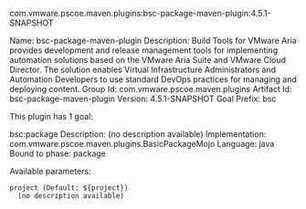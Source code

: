 com.vmware.pscoe.maven.plugins:bsc-package-maven-plugin:4.5.1-SNAPSHOT

Name: bsc-package-maven-plugin
Description: Build Tools for VMware Aria provides development and release
  management tools for implementing automation solutions based on the VMware
  Aria Suite and VMware Cloud Director. The solution enables Virtual
  Infrastructure Administrators and Automation Developers to use standard
  DevOps practices for managing and deploying content.
Group Id: com.vmware.pscoe.maven.plugins
Artifact Id: bsc-package-maven-plugin
Version: 4.5.1-SNAPSHOT
Goal Prefix: bsc

This plugin has 1 goal:

bsc:package
  Description: (no description available)
  Implementation: com.vmware.pscoe.maven.plugins.BasicPackageMojo
  Language: java
  Bound to phase: package

  Available parameters:

    project (Default: ${project})
      (no description available)

